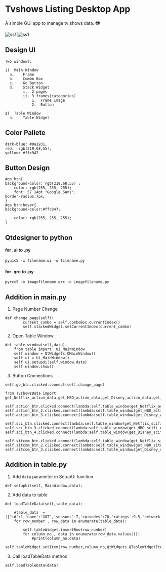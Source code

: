 # Tvshows Listing Desktop App
A simple GUI app to manage tv shows data. 📷

<img src="https://github.com/rawheel/Tvshows-Listing-Desktop-App/blob/main/screenshots/ss2.png" alt="ss1">

<img src="https://github.com/rawheel/Tvshows-Listing-Desktop-App/blob/main/screenshots/ss1.png" alt="ss1">

## Design UI

```
Two windows:

1)	Main Window
  a.	Frame 
  b.	Combo Box
  c.	Go Button
  d.	Stack Widget
        i.	2 pages
        ii.	3 frames(categories)
            1.	Frame Image
            2.	Button

2)	Table Window
  a.	Table Widget

```
## Color Pallete
```
dark-blue: #0a1931,
red:  rgb(219,68,55),
yellow: #ffc947
```
## Button Design 
```
#go_btn{
background-color: rgb(219,68,55) ;
	color: rgb(255, 255, 255);
	font: 57 14pt "Google Sans";
border-radius:7px;
}
#go_btn:hover{
background-color:#ffc947;

	color: rgb(255, 255, 255);
}
```
## Qtdesigner to python
#### for .ui to .py
```
pyuic5 -x filename.ui -o filename.py
```
#### for .qrc to .py
```
pyrcc5 -x imagefilename.qrc -o imagefilename.py
```

## Addition in main.py

1) Page Number Change
```
def change_page(self):
        current_combo = self.comboBox.currentIndex()
        self.stackedWidget.setCurrentIndex(current_combo)
```
2) Open Table Window
```
def table_window(self,data):
    from table import  Ui_MainWindow
    self.window = QtWidgets.QMainWindow()
    self.ui = Ui_MainWindow()
    self.ui.setupUi(self.window,data)
    self.window.show()
```
3) Button Connections
```
self.go_btn.clicked.connect(self.change_page)

from TvshowsData import get_Netflix_action_data,get_HBO_action_data,get_Disney_action_data,get_Netflix_scifi_data,get_HBO_scifi_data,get_Disney_scifi_data,get_Netflix_sitcom_data,get_HBO_sitcom_data,get_Disney_sitcom_data

self.action_btn.clicked.connect(lambda:self.table_window(get_Netflix_action_data()))
self.action_btn_2.clicked.connect(lambda:self.table_window(get_HBO_action_data()))
self.action_btn_3.clicked.connect(lambda:self.table_window(get_Disney_action_data()))

self.sci_btn.clicked.connect(lambda:self.table_window(get_Netflix_scifi_data()))
self.sci_btn_3.clicked.connect(lambda:self.table_window(get_HBO_scifi_data()))
self.sci_btn_4.clicked.connect(lambda:self.table_window(get_Disney_scifi_data()))

self.sitcom_btn.clicked.connect(lambda:self.table_window(get_Netflix_sitcom_data()))
self.sitcom_btn_2.clicked.connect(lambda:self.table_window(get_HBO_sitcom_data()))
self.sitcom_btn_3.clicked.connect(lambda:self.table_window(get_Disney_sitcom_data()))
```

## Addition in table.py

1) Add ```data``` parameter in SetupUi function
```
def setupUi(self, MainWindow,data):
```

2) Add data to table
```
def loadTableData(self,table_data):

    #table_data  = [{'id':1,'name':'GOT','seasons':7,'episodes':70,'ratings':9.5,'network':'HBO'}]
    for row_number , row_data in enumerate(table_data):

        self.tableWidget.insertRow(row_number)
        for column_no , data in enumerate(row_data.values()):
            #print(column_no,data)     
            self.tableWidget.setItem(row_number,column_no,QtWidgets.QTableWidgetItem(str(data)))
```
3) Call loadTableData method
```
self.loadTableData(data)
```
